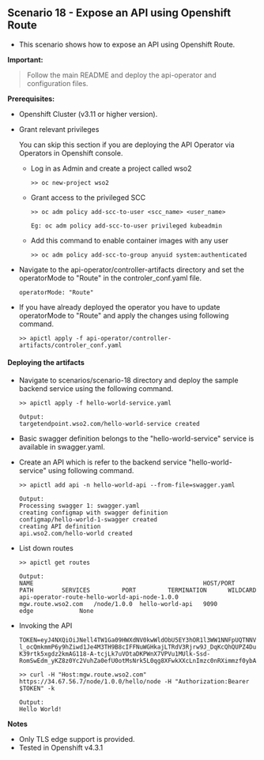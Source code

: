 ## Scenario 18 - Expose an API using Openshift Route

- This scenario shows how to expose an API using Openshift Route.

**Important:**
> Follow the main README and deploy the api-operator and configuration files.

**Prerequisites:**

- Openshift Cluster (v3.11 or higher version).

- Grant relevant privileges

    You can skip this section if you are deploying the API Operator via Operators in Openshift console.
      
    - Log in as Admin and create a project called wso2
        ```
        >> oc new-project wso2
        ```

    - Grant access to the privileged SCC
        ```
        >> oc adm policy add-scc-to-user <scc_name> <user_name>

        Eg: oc adm policy add-scc-to-user privileged kubeadmin
        ```

    - Add this command to enable container images with any user
        ```
        >> oc adm policy add-scc-to-group anyuid system:authenticated
        ```   
 
- Navigate to the api-operator/controller-artifacts directory and set the operatorMode to "Route" in the 
  controler_conf.yaml file.
  
  ```
  operatorMode: "Route"
  ```
- If you have already deployed the operator you have to update operatorMode to "Route" and apply the changes using
  following command.
  ```
  >> apictl apply -f api-operator/controller-artifacts/controler_conf.yaml
  ```
  
#### Deploying the artifacts

- Navigate to scenarios/scenario-18 directory and deploy the sample backend service using the following command.
    
    ```
    >> apictl apply -f hello-world-service.yaml
    
    Output:
    targetendpoint.wso2.com/hello-world-service created
    ```
- Basic swagger definition belongs to the "hello-world-service" service is available in swagger.yaml.
- Create an API which is refer to the backend service "hello-world-service" using following command.
 
    ```
    >> apictl add api -n hello-world-api --from-file=swagger.yaml
    
    Output:
    Processing swagger 1: swagger.yaml
    creating configmap with swagger definition
    configmap/hello-world-1-swagger created
    creating API definition
    api.wso2.com/hello-world created
    ```
   
- List down routes

    ```
    >> apictl get routes
    
    Output:
    NAME                                                HOST/PORT            PATH        SERVICES         PORT         TERMINATION      WILDCARD
    api-operator-route-hello-world-api-node-1.0.0     mgw.route.wso2.com   /node/1.0.0  hello-world-api   9090         edge             None
    ```
      
 - Invoking the API 

    ```
    TOKEN=eyJ4NXQiOiJNell4TW1Ga09HWXdNV0kwWldObU5EY3hOR1l3WW1NNFpUQTNNV0kyTkRBelpHUXpOR00wWkdSbE5qSmtPREZrWkRSaU9URmtNV0ZoTXpVMlpHVmxOZyIsImtpZCI6Ik16WXhNbUZrT0dZd01XSTBaV05tTkRjeE5HWXdZbU00WlRBM01XSTJOREF6WkdRek5HTTBaR1JsTmpKa09ERmtaRFJpT1RGa01XRmhNelUyWkdWbE5nX1JTMjU2IiwiYWxnIjoiUlMyNTYifQ.eyJzdWIiOiJhZG1pbkBjYXJib24uc3VwZXIiLCJhdWQiOiJKRmZuY0djbzRodGNYX0xkOEdIVzBBR1V1ME1hIiwibmJmIjoxNTk3MjExOTUzLCJhenAiOiJKRmZuY0djbzRodGNYX0xkOEdIVzBBR1V1ME1hIiwic2NvcGUiOiJhbV9hcHBsaWNhdGlvbl9zY29wZSBkZWZhdWx0IiwiaXNzIjoiaHR0cHM6XC9cL3dzbzJhcGltOjMyMDAxXC9vYXV0aDJcL3Rva2VuIiwiZXhwIjoxOTMwNTQ1Mjg2LCJpYXQiOjE1OTcyMTE5NTMsImp0aSI6IjMwNmI5NzAwLWYxZjctNDFkOC1hMTg2LTIwOGIxNmY4NjZiNiJ9.UIx-l_ocQmkmmP6y9hZiwd1Je4M3TH9B8cIFFNuWGHkajLTRdV3Rjrw9J_DqKcQhQUPZ4DukME41WgjDe5L6veo6Bj4dolJkrf2Xx_jHXUO_R4dRX-K39rtk5xgdz2kmAG118-A-tcjLk7uVOtaDKPWnX7VPVu1MUlk-Ssd-RomSwEdm_yKZ8z0Yc2VuhZa0efU0otMsNrk5L0qg8XFwkXXcLnImzc0nRXimmzf0ybAuf1GLJZyou3UUTHdTNVAIKZEFGMxw3elBkGcyRswzBRxm1BrIaU9Z8wzeEv4QZKrC5NpOpoNJPWx9IgmKdK2b3kIWJEFreT3qyoGSBrM49Q
    ```
    
    ```
    >> curl -H "Host:mgw.route.wso2.com" https://34.67.56.7/node/1.0.0/hello/node -H "Authorization:Bearer $TOKEN" -k
    
    Output:
    Hello World!
    ```

**Notes** 
- Only TLS edge support is provided. 
- Tested in Openshift v4.3.1